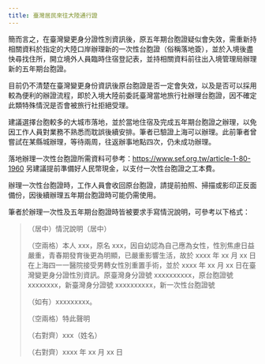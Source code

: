 ```yaml
---
title: 臺灣居民來往大陸通行證
---
```


簡而言之，在臺灣變更身分證性別資訊後，原五年期台胞證疑似會失效，需重新持相關資料於指定的大陸口岸辦理新的一次性台胞證（俗稱落地簽），並於入境後盡快尋找住所，開立境外人員臨時住宿登記表，並持相關資料前往出入境管理局辦理新的五年期台胞證。

目前仍不清楚在臺灣變更身份資訊後原台胞證是否一定會失效，以及是否可以採用較為便利的辦證流程，即於入境大陸前委託臺灣當地旅行社辦理台胞證，因不確定此類特殊情況是否會被旅行社拒絕受理。

建議選擇台胞較多的大城市落地，並於當地住宿及完成五年期台胞證之辦理，以免因工作人員對業務不熟悉而耽誤後續安排。筆者已驗證上海可以辦理。此前筆者曾嘗試在某縣城辦理，等待兩周，往返辦事地點四次，仍未成功辦理。

落地辦理一次性台胞證所需資料可參考：<https://www.sef.org.tw/article-1-80-1960>
另建議提前準備好人民幣現金，以支付一次性台胞證之工本費。

辦理一次性台胞證時，工作人員會收回原台胞證，請提前拍照、掃描或影印正反面備份，因後續辦理五年期台胞證時可能仍需使用。

筆者於辦理一次性及五年期台胞證時皆被要求手寫情況說明，可參考以下格式：

> （居中）情況說明（居中）
> 
> （空兩格）本人 xxx，原名 xxx，因自幼認為自己應為女性，性別焦慮日益嚴重，青春期發育後更為明顯，已嚴重影響生活，故於 xxxx 年 xx 月 xx 日在上海四一一醫院接受男轉女性別重置手術，並於 xxxx 年 xx 月 xx 日在臺灣變更身分證性別資訊。原臺灣身分證號 xxxxxxxxxx，原台胞證號 xxxxxxxx，新臺灣身分證號 xxxxxxxxxx，新一次性台胞證號
>
> （如有）xxxxxxxxx。
> 
> （空兩格）特此聲明
> 
> （右對齊）xxx（姓名）
> 
> （右對齊）xxxx 年 xx 月 xx 日
